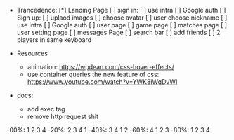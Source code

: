 + Trancedence:
    [*] Landing Page
    [ ] sign in:
        [ ] use intra
        [ ] Google auth
    [ ] Sign up:
        [ ] uplaod images
        [ ] choose avatar
        [ ] user choose nickname
        [ ] use intra
        [ ] Google auth
    [ ] user page
    [ ] game page
    [ ] matches page
    [ ] user setting page
    [ ] messages Page
    [ ] search bar
    [ ] add friends
    [ ] 2 players in same keyboard

+ Resources
    + animation: https://wpdean.com/css-hover-effects/
    + use container queries the new feature of css: https://www.youtube.com/watch?v=YWK8iWqDvWI

+ docs:
    + add exec tag
    + remove http request shit

-00%: 1 2 3 4
-20%: 2 3 4 1
-40%: 3 4 1 2
-60%: 4 1 2 3
-80%: 1 2 3 4


